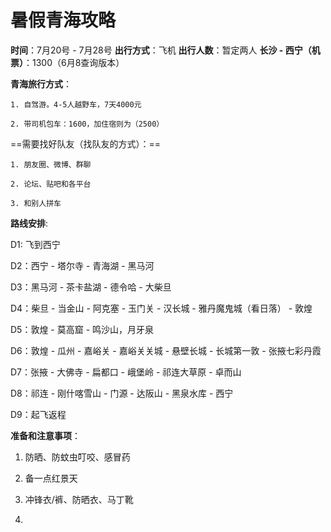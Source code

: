 # 暑假青海攻略

**时间**：7月20号 - 7月28号
**出行方式**：飞机
**出行人数**：暂定两人
**长沙 - 西宁（机票）**：1300（6月8查询版本）

**青海旅行方式**：

    1. 自驾游。4-5人越野车，7天4000元

    2. 带司机包车：1600，加住宿则为（2500）

==需要找好队友（找队友的方式）：==

    1. 朋友圈、微博、群聊

    2. 论坛、贴吧和各平台

    3. 和别人拼车

**路线安排**:

D1: 飞到西宁

D2：西宁 - 塔尔寺 - 青海湖 - 黑马河

D3：黑马河 - 茶卡盐湖 - 德令哈 - 大柴旦

D4：柴旦 - 当金山 - 阿克塞 - 玉门关 - 汉长城 - 雅丹魔鬼城（看日落） - 敦煌

D5：敦煌 - 莫高窟 - 鸣沙山，月牙泉

D6：敦煌 - 瓜州 - 嘉峪关 - 嘉峪关关城 - 悬壁长城 - 长城第一敦 - 张掖七彩丹霞

D7：张掖 - 大佛寺 - 扁都口 - 峨堡岭 - 祁连大草原 - 卓而山

D8：祁连 - 刚什喀雪山 - 门源 - 达阪山 - 黑泉水库 - 西宁

D9：起飞返程

**准备和注意事项**：

1. 防晒、防蚊虫叮咬、感冒药

2. 备一点红景天

3. 冲锋衣/裤、防晒衣、马丁靴

4. 